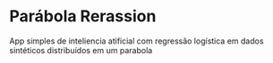 # Parábola Rerassion
App simples de inteliencia atificial com regressão logística em dados sintéticos distribuídos em um parabola
